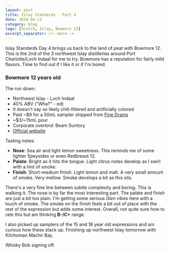 ```yaml
---
layout: post
title: Islay Standards - Part 4
date: 2018-04-11
category: blog
tags: [Scotch, Islay, Bowmore 12]
excerpt_separator: <!--more-->
---
```


Islay Standards Day 4 brings us back to the land of peat with Bowmore 12. This is the 2nd of the 3 northwest Islay distilleries around Port Charlotte/Loch Indaal for me to try. Bowmore has a reputation for fairly mild flavors. Time to find out if I like it or if I'm bored.

<!--more-->

### Bowmore 12 years old

The run down:
* Northwest Islay - Loch Indaal
* 40% ABV ("Wha?" - ed)
* It doesn't say so likely chill-filtered and artificially colored
* Paid ~$9 for a 50mL sampler shipped from [Fine Drams](http://www.finedrams.com)
* ~$3/~15mL pour
* Corporate overlord: Beam Suntory
* [Official website](https://www.bowmore.com/whiskies/12-year-old)

Tasting notes:
* **Nose**: Sea air and light lemon sweetness. This reminds me of some lighter Speysides or even Redbreast 12.
* **Palate**: Bright as it hits the tongue. Light citrus notes develop as I swirl with a hint of smoke.
* **Finish**: Short-medium finish. Light lemon and malt. A very small amount of smoke. Very mellow. Smoke develops a bit as this sits.

There's a very fine line between subtle complexity and boring. This is walking it. The nose is by far the most interesting part. The palate and finish are just a bit too plain. I'm getting some serious *Glen* vibes here with a touch of smoke. The smoke on the finish feels a bit out of place with the rest of the expression but adds some interest. Overall, not quite sure how to rate this but am thinking **B-/C+** range.

I also picked up samplers of the 15 and 18 year old expressions and am curious how these stack up. Finishing up northwest Islay tomorrow with Kilchoman Machir Bay.

Whisky Bob signing off.
